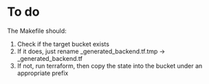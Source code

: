# To do
The Makefile should:
1. Check if the target bucket exists
1. If it does, just rename _generated_backend.tf.tmp -> _generated_backend.tf
1. If not, run terraform, then copy the state into the bucket under an 
   appropriate prefix 